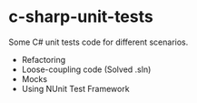 # c-sharp-unit-tests

Some C# unit tests code for different scenarios.

- Refactoring
- Loose-coupling code (Solved .sln)
- Mocks
- Using NUnit Test Framework

